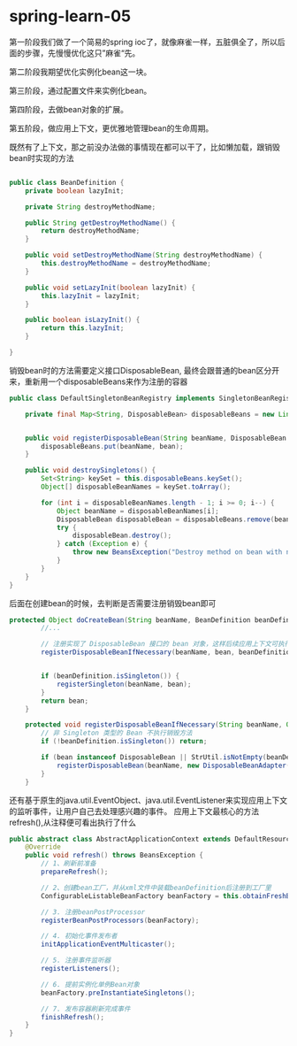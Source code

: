 # spring-learn-05

第一阶段我们做了一个简易的spring ioc了，就像麻雀一样，五脏俱全了，所以后面的步骤，先慢慢优化这只”麻雀“先。

第二阶段我期望优化实例化bean这一块。

第三阶段，通过配置文件来实例化bean。

第四阶段，去做bean对象的扩展。

第五阶段，做应用上下文，更优雅地管理bean的生命周期。

既然有了上下文，那之前没办法做的事情现在都可以干了，比如懒加载，跟销毁bean时实现的方法
```java

public class BeanDefinition {
    private boolean lazyInit;

    private String destroyMethodName;

    public String getDestroyMethodName() {
        return destroyMethodName;
    }

    public void setDestroyMethodName(String destroyMethodName) {
        this.destroyMethodName = destroyMethodName;
    }

    public void setLazyInit(boolean lazyInit) {
        this.lazyInit = lazyInit;
    }

    public boolean isLazyInit() {
        return this.lazyInit;
    }

}
```
销毁bean时的方法需要定义接口DisposableBean, 最终会跟普通的bean区分开来，重新用一个disposableBeans来作为注册的容器

```java
public class DefaultSingletonBeanRegistry implements SingletonBeanRegistry {

    private final Map<String, DisposableBean> disposableBeans = new LinkedHashMap<>();


    public void registerDisposableBean(String beanName, DisposableBean bean) {
        disposableBeans.put(beanName, bean);
    }

    public void destroySingletons() {
        Set<String> keySet = this.disposableBeans.keySet();
        Object[] disposableBeanNames = keySet.toArray();

        for (int i = disposableBeanNames.length - 1; i >= 0; i--) {
            Object beanName = disposableBeanNames[i];
            DisposableBean disposableBean = disposableBeans.remove(beanName);
            try {
                disposableBean.destroy();
            } catch (Exception e) {
                throw new BeansException("Destroy method on bean with name '" + beanName + "' threw an exception", e);
            }
        }
    }
}

```
后面在创建bean的时候，去判断是否需要注册销毁bean即可

```java
protected Object doCreateBean(String beanName, BeanDefinition beanDefinition, Object[] args) throws BeansException {
		//...

		// 注册实现了 DisposableBean 接口的 bean 对象，这样后续应用上下文可执行相应的销毁方法
		registerDisposableBeanIfNecessary(beanName, bean, beanDefinition);


		if (beanDefinition.isSingleton()) {
			registerSingleton(beanName, bean);
		}
		return bean;
	}
```

```java
	protected void registerDisposableBeanIfNecessary(String beanName, Object bean, BeanDefinition beanDefinition) {
		// 非 Singleton 类型的 Bean 不执行销毁方法
		if (!beanDefinition.isSingleton()) return;

		if (bean instanceof DisposableBean || StrUtil.isNotEmpty(beanDefinition.getDestroyMethodName())) {
			registerDisposableBean(beanName, new DisposableBeanAdapter(bean, beanName, beanDefinition));
		}
	}
```

还有基于原生的java.util.EventObject、java.util.EventListener来实现应用上下文的监听事件，让用户自己去处理感兴趣的事件。
应用上下文最核心的方法refresh(),从注释便可看出执行了什么
```java
public abstract class AbstractApplicationContext extends DefaultResourceLoader implements ConfigurableApplicationContext {
    @Override
    public void refresh() throws BeansException {
        // 1、刷新前准备
        prepareRefresh();

        // 2、创建bean工厂，并从xml文件中装载beanDefinition后注册到工厂里
        ConfigurableListableBeanFactory beanFactory = this.obtainFreshBeanFactory();

        // 3. 注册beanPostProcessor
        registerBeanPostProcessors(beanFactory);

        // 4. 初始化事件发布者
        initApplicationEventMulticaster();

        // 5. 注册事件监听器
        registerListeners();

        // 6. 提前实例化单例Bean对象
        beanFactory.preInstantiateSingletons();

        // 7. 发布容器刷新完成事件
        finishRefresh();
    }
}


```
